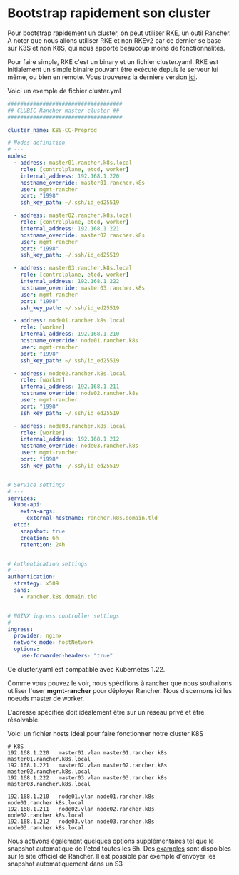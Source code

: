 # Bootstrap rapidement son cluster

Pour bootstrap rapidement un cluster, on peut utiliser RKE, un outil
Rancher. A noter que nous allons utiliser RKE et non RKEv2 car ce
dernier se base sur K3S et non K8S, qui nous apporte beaucoup moins de
fonctionnalités.

Pour faire simple, RKE c'est un binary et un fichier cluster.yaml. RKE
est initialement un simple binaire pouvant être exécuté depuis le
serveur lui même, ou bien en remote. Vous trouverez la dernière version
[ici](https://github.com/rancher/rke/#latest-release).

Voici un exemple de fichier cluster.yml

```yaml
####################################
## CLUBIC Rancher master cluster ##
####################################

cluster_name: K8S-CC-Preprod

# Nodes definition
# ---
nodes:
  - address: master01.rancher.k8s.local
    role: [controlplane, etcd, worker]
    internal_address: 192.168.1.220
    hostname_override: master01.rancher.k8s
    user: mgmt-rancher
    port: "1998"
    ssh_key_path: ~/.ssh/id_ed25519

  - address: master02.rancher.k8s.local
    role: [controlplane, etcd, worker]
    internal_address: 192.168.1.221
    hostname_override: master02.rancher.k8s
    user: mgmt-rancher
    port: "1998"
    ssh_key_path: ~/.ssh/id_ed25519

  - address: master03.rancher.k8s.local
    role: [controlplane, etcd, worker]
    internal_address: 192.168.1.222
    hostname_override: master03.rancher.k8s
    user: mgmt-rancher
    port: "1998"
    ssh_key_path: ~/.ssh/id_ed25519

  - address: node01.rancher.k8s.local
    role: [worker]
    internal_address: 192.168.1.210
    hostname_override: node01.rancher.k8s
    user: mgmt-rancher
    port: "1998"
    ssh_key_path: ~/.ssh/id_ed25519

  - address: node02.rancher.k8s.local
    role: [worker]
    internal_address: 192.168.1.211
    hostname_override: node02.rancher.k8s
    user: mgmt-rancher
    port: "1998"
    ssh_key_path: ~/.ssh/id_ed25519

  - address: node03.rancher.k8s.local
    role: [worker]
    internal_address: 192.168.1.212
    hostname_override: node03.rancher.k8s
    user: mgmt-rancher
    port: "1998"
    ssh_key_path: ~/.ssh/id_ed25519


# Service settings
# ---
services:
  kube-api:
    extra-args:
      external-hostname: rancher.k8s.domain.tld
  etcd:
    snapshot: true
    creation: 6h
    retention: 24h


# Authentication settings
# ---
authentication:
  strategy: x509
  sans:
    - rancher.k8s.domain.tld


# NGINX ingress controller settings
# ---
ingress:
  provider: nginx
  network_mode: hostNetwork
  options:
    use-forwarded-headers: "true"
```

Ce cluster.yaml est compatible avec Kubernetes 1.22.

Comme vous pouvez le voir, nous spécifions à rancher que nous souhaitons
utiliser l'user **mgmt-rancher** pour déployer Rancher. Nous discernons
ici les noeuds master de worker.

L'adresse spécifiée doit idéalement être sur un réseau privé et être
résolvable.

Voici un fichier hosts idéal pour faire fonctionner notre cluster K8S

    # K8S
    192.168.1.220   master01.vlan master01.rancher.k8s    master01.rancher.k8s.local
    192.168.1.221   master02.vlan master02.rancher.k8s    master02.rancher.k8s.local
    192.168.1.222   master03.vlan master03.rancher.k8s    master03.rancher.k8s.local

    192.168.1.210   node01.vlan node01.rancher.k8s    node01.rancher.k8s.local
    192.168.1.211   node02.vlan node02.rancher.k8s    node02.rancher.k8s.local
    192.168.1.212   node03.vlan node03.rancher.k8s    node03.rancher.k8s.local

Nous activons également quelques options supplémentaires tel que le
snapshot automatique de l'etcd toutes les 6h. Des
[examples](https://rancher.com/docs/rke/latest/en/example-yamls/) sont
dispoibles sur le site officiel de Rancher. Il est possible par exemple
d'envoyer les snapshot automatiquement dans un S3
